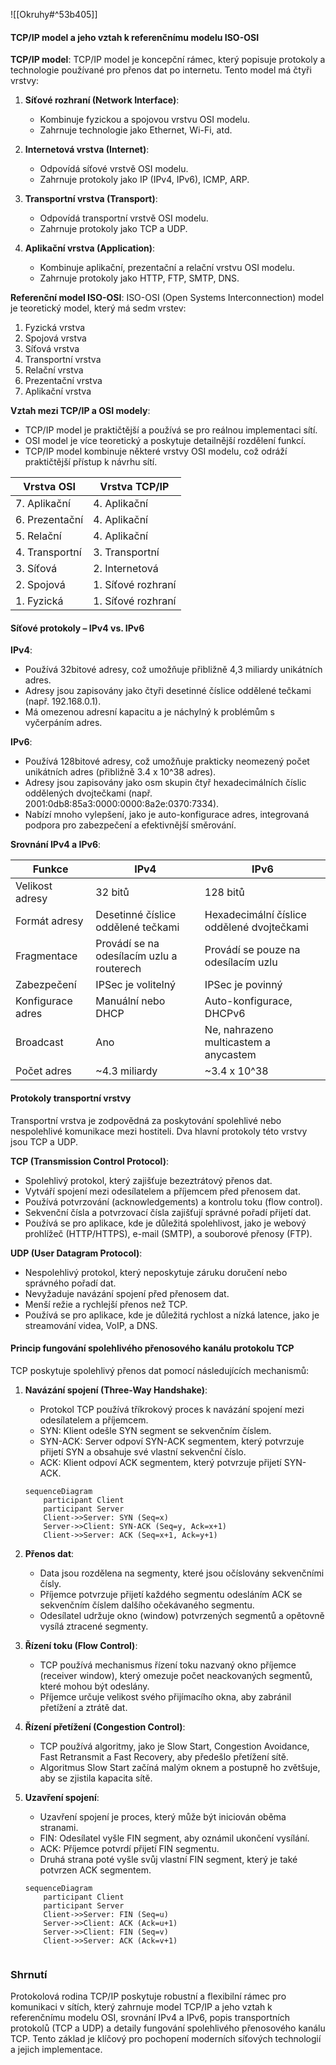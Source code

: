 ![[Okruhy#^53b405]]
#### TCP/IP model a jeho vztah k referenčnímu modelu ISO-OSI

**TCP/IP model**:
TCP/IP model je koncepční rámec, který popisuje protokoly a technologie používané pro přenos dat po internetu. Tento model má čtyři vrstvy:
1. **Síťové rozhraní (Network Interface)**:
   - Kombinuje fyzickou a spojovou vrstvu OSI modelu.
   - Zahrnuje technologie jako Ethernet, Wi-Fi, atd.

2. **Internetová vrstva (Internet)**:
   - Odpovídá síťové vrstvě OSI modelu.
   - Zahrnuje protokoly jako IP (IPv4, IPv6), ICMP, ARP.

3. **Transportní vrstva (Transport)**:
   - Odpovídá transportní vrstvě OSI modelu.
   - Zahrnuje protokoly jako TCP a UDP.

4. **Aplikační vrstva (Application)**:
   - Kombinuje aplikační, prezentační a relační vrstvu OSI modelu.
   - Zahrnuje protokoly jako HTTP, FTP, SMTP, DNS.

**Referenční model ISO-OSI**:
ISO-OSI (Open Systems Interconnection) model je teoretický model, který má sedm vrstev:
1. Fyzická vrstva
2. Spojová vrstva
3. Síťová vrstva
4. Transportní vrstva
5. Relační vrstva
6. Prezentační vrstva
7. Aplikační vrstva

**Vztah mezi TCP/IP a OSI modely**:
- TCP/IP model je praktičtější a používá se pro reálnou implementaci sítí.
- OSI model je více teoretický a poskytuje detailnější rozdělení funkcí.
- TCP/IP model kombinuje některé vrstvy OSI modelu, což odráží praktičtější přístup k návrhu sítí.

| Vrstva OSI       | Vrstva TCP/IP         |
|------------------|-----------------------|
| 7. Aplikační     | 4. Aplikační          |
| 6. Prezentační   | 4. Aplikační          |
| 5. Relační       | 4. Aplikační          |
| 4. Transportní   | 3. Transportní        |
| 3. Síťová        | 2. Internetová        |
| 2. Spojová       | 1. Síťové rozhraní    |
| 1. Fyzická       | 1. Síťové rozhraní    |

#### Síťové protokoly – IPv4 vs. IPv6

**IPv4**:
- Používá 32bitové adresy, což umožňuje přibližně 4,3 miliardy unikátních adres.
- Adresy jsou zapisovány jako čtyři desetinné číslice oddělené tečkami (např. 192.168.0.1).
- Má omezenou adresní kapacitu a je náchylný k problémům s vyčerpáním adres.

**IPv6**:
- Používá 128bitové adresy, což umožňuje prakticky neomezený počet unikátních adres (přibližně 3.4 x 10^38 adres).
- Adresy jsou zapisovány jako osm skupin čtyř hexadecimálních číslic oddělených dvojtečkami (např. 2001:0db8:85a3:0000:0000:8a2e:0370:7334).
- Nabízí mnoho vylepšení, jako je auto-konfigurace adres, integrovaná podpora pro zabezpečení a efektivnější směrování.

**Srovnání IPv4 a IPv6**:

| Funkce            | IPv4                                      | IPv6                                       |
| ----------------- | ----------------------------------------- | ------------------------------------------ |
| Velikost adresy   | 32 bitů                                   | 128 bitů                                   |
| Formát adresy     | Desetinné číslice oddělené tečkami        | Hexadecimální číslice oddělené dvojtečkami |
| Fragmentace       | Provádí se na odesílacím uzlu a routerech | Provádí se pouze na odesílacím uzlu        |
| Zabezpečení       | IPSec je volitelný                        | IPSec je povinný                           |
| Konfigurace adres | Manuální nebo DHCP                        | Auto-konfigurace, DHCPv6                   |
| Broadcast         | Ano                                       | Ne, nahrazeno multicastem a anycastem      |
| Počet adres       | ~4.3 miliardy                             | ~3.4 x 10^38                               |

#### Protokoly transportní vrstvy

Transportní vrstva je zodpovědná za poskytování spolehlivé nebo nespolehlivé komunikace mezi hostiteli. Dva hlavní protokoly této vrstvy jsou TCP a UDP.

**TCP (Transmission Control Protocol)**:
- Spolehlivý protokol, který zajišťuje bezeztrátový přenos dat.
- Vytváří spojení mezi odesílatelem a příjemcem před přenosem dat.
- Používá potvrzování (acknowledgements) a kontrolu toku (flow control).
- Sekvenční čísla a potvrzovací čísla zajišťují správné pořadí přijetí dat.
- Používá se pro aplikace, kde je důležitá spolehlivost, jako je webový prohlížeč (HTTP/HTTPS), e-mail (SMTP), a souborové přenosy (FTP).

**UDP (User Datagram Protocol)**:
- Nespolehlivý protokol, který neposkytuje záruku doručení nebo správného pořadí dat.
- Nevyžaduje navázání spojení před přenosem dat.
- Menší režie a rychlejší přenos než TCP.
- Používá se pro aplikace, kde je důležitá rychlost a nízká latence, jako je streamování videa, VoIP, a DNS.

#### Princip fungování spolehlivého přenosového kanálu protokolu TCP

TCP poskytuje spolehlivý přenos dat pomocí následujících mechanismů:

1. **Navázání spojení (Three-Way Handshake)**:
   - Protokol TCP používá tříkrokový proces k navázání spojení mezi odesílatelem a příjemcem.
   - SYN: Klient odešle SYN segment se sekvenčním číslem.
   - SYN-ACK: Server odpoví SYN-ACK segmentem, který potvrzuje přijetí SYN a obsahuje své vlastní sekvenční číslo.
   - ACK: Klient odpoví ACK segmentem, který potvrzuje přijetí SYN-ACK.

   ```mermaid
   sequenceDiagram
       participant Client
       participant Server
       Client->>Server: SYN (Seq=x)
       Server->>Client: SYN-ACK (Seq=y, Ack=x+1)
       Client->>Server: ACK (Seq=x+1, Ack=y+1)
   ```

2. **Přenos dat**:
   - Data jsou rozdělena na segmenty, které jsou očíslovány sekvenčními čísly.
   - Příjemce potvrzuje přijetí každého segmentu odesláním ACK se sekvenčním číslem dalšího očekávaného segmentu.
   - Odesílatel udržuje okno (window) potvrzených segmentů a opětovně vysílá ztracené segmenty.

3. **Řízení toku (Flow Control)**:
   - TCP používá mechanismus řízení toku nazvaný okno příjemce (receiver window), který omezuje počet neackovaných segmentů, které mohou být odeslány.
   - Příjemce určuje velikost svého přijímacího okna, aby zabránil přetížení a ztrátě dat.

4. **Řízení přetížení (Congestion Control)**:
   - TCP používá algoritmy, jako je Slow Start, Congestion Avoidance, Fast Retransmit a Fast Recovery, aby předešlo přetížení sítě.
   - Algoritmus Slow Start začíná malým oknem a postupně ho zvětšuje, aby se zjistila kapacita sítě.

5. **Uzavření spojení**:
   - Uzavření spojení je proces, který může být iniciován oběma stranami.
   - FIN: Odesílatel vyšle FIN segment, aby oznámil ukončení vysílání.
   - ACK: Příjemce potvrdí přijetí FIN segmentu.
   - Druhá strana poté vyšle svůj vlastní FIN segment, který je také potvrzen ACK segmentem.

   ```mermaid
   sequenceDiagram
       participant Client
       participant Server
       Client->>Server: FIN (Seq=u)
       Server->>Client: ACK (Ack=u+1)
       Server->>Client: FIN (Seq=v)
       Client->>Server: ACK (Ack=v+1)


   ```

### Shrnutí

Protokolová rodina TCP/IP poskytuje robustní a flexibilní rámec pro komunikaci v sítích, který zahrnuje model TCP/IP a jeho vztah k referenčnímu modelu OSI, srovnání IPv4 a IPv6, popis transportních protokolů (TCP a UDP) a detaily fungování spolehlivého přenosového kanálu TCP. Tento základ je klíčový pro pochopení moderních síťových technologií a jejich implementace.